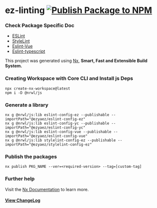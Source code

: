 # ez-linting  [![Publish Package to NPM](https://github.com/ezyaez/ez-linting/actions/workflows/publish-packages.yaml/badge.svg)](https://github.com/ezyaez/ez-linting/actions/workflows/publish-packages.yaml)

### Check Package Specific Doc

- [ESLint](https://github.com/ezyaez/ez-linting/tree/master/packages/eslint-config-ez#readme)
- [StyleLint](https://github.com/ezyaez/ez-linting/tree/master/packages/stylelint-config-ez#readme)
- [Eslint-Vue](https://github.com/ezyaez/ez-linting/blob/vaishali/yc-login/lint/packages/eslint-config-vue/README.md)
- [Eslint-typescript](https://github.com/ezyaez/ez-linting/blob/master/packages/eslint-config-yc/README.md)

This project was generated using [Nx](https://nx.dev), **Smart, Fast and Extensible Build System.**

### Creating Workspace with Core CLI and Install js Deps

```
npx create-nx-workspace@latest
npm i -D @nrwl/js
```

### Generate a library

```
nx g @nrwl/js:lib eslint-config-ez --publishable --importPath="@ezyaez/eslint-config-ez"
nx g @nrwl/js:lib eslint-config-yc --publishable --importPath="@ezyaez/eslint-config-yc"
nx g @nrwl/js:lib eslint-config-vue --publishable --importPath="@ezyaez/eslint-config-vue"
nx g @nrwl/js:lib stylelint-config-ez --publishable --importPath="@ezyaez/stylelint-config-ez"
```

### Publish the packages

```
nx publish PKG_NAME --ver=<required-version> --tag=[custom-tag]
```

### Further help

Visit the [Nx Documentation](https://nx.dev) to learn more.

#### [View ChangeLog](https://github.com/ezyaez/ez-linting/blob/master/CHANGELOG.md)
